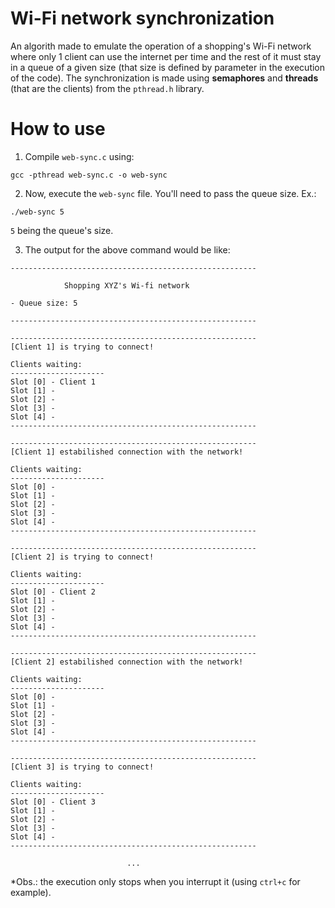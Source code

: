 # Wi-Fi network synchronization
An algorith made to emulate the operation of a shopping's Wi-Fi network where only 1 client can use the internet per time and the rest of it must stay in a queue of a given size (that size is defined by parameter in the execution of the code). 
The synchronization is made using **semaphores** and **threads** (that are the clients) from the `pthread.h` library.

# How to use
1. Compile `web-sync.c` using:
```
gcc -pthread web-sync.c -o web-sync
```
2. Now, execute the `web-sync` file. You'll need to pass the queue size. Ex.:
```
./web-sync 5 
```
`5` being the queue's size.

3. The output for the above command would be like:
```
-------------------------------------------------------

            Shopping XYZ's Wi-fi network            

- Queue size: 5

-------------------------------------------------------

-------------------------------------------------------
[Client 1] is trying to connect!

Clients waiting:
---------------------
Slot [0] - Client 1
Slot [1] - 
Slot [2] - 
Slot [3] - 
Slot [4] - 
-------------------------------------------------------

-------------------------------------------------------
[Client 1] estabilished connection with the network!

Clients waiting:
---------------------
Slot [0] - 
Slot [1] - 
Slot [2] - 
Slot [3] - 
Slot [4] - 
-------------------------------------------------------

-------------------------------------------------------
[Client 2] is trying to connect!

Clients waiting:
---------------------
Slot [0] - Client 2
Slot [1] - 
Slot [2] - 
Slot [3] - 
Slot [4] - 
-------------------------------------------------------

-------------------------------------------------------
[Client 2] estabilished connection with the network!

Clients waiting:
---------------------
Slot [0] - 
Slot [1] - 
Slot [2] - 
Slot [3] - 
Slot [4] - 
-------------------------------------------------------

-------------------------------------------------------
[Client 3] is trying to connect!

Clients waiting:
---------------------
Slot [0] - Client 3
Slot [1] - 
Slot [2] - 
Slot [3] - 
Slot [4] - 
-------------------------------------------------------

                          ...

```

*Obs.: the execution only stops when you interrupt it (using `ctrl+c` for example).
